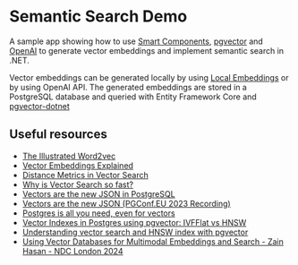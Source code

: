 # Semantic Search Demo

A sample app showing how to use [Smart Components](https://github.com/dotnet-smartcomponents/smartcomponents), [pgvector](https://github.com/pgvector/pgvector)
and [OpenAI](https://github.com/openai/openai-dotnet) to generate vector embeddings and implement semantic search in .NET.

Vector embeddings can be generated locally by using [Local Embeddings](https://github.com/dotnet-smartcomponents/smartcomponents/blob/main/docs/local-embeddings.md) or by using OpenAI API.
The generated embeddings are stored in a PostgreSQL database and queried with Entity Framework Core and [pgvector-dotnet](https://github.com/pgvector/pgvector-dotnet)

## Useful resources

 - [The Illustrated Word2vec](https://jalammar.github.io/illustrated-word2vec/)
 - [Vector Embeddings Explained](https://weaviate.io/blog/vector-embeddings-explained)
 - [Distance Metrics in Vector Search](https://weaviate.io/blog/distance-metrics-in-vector-search)
 - [Why is Vector Search so fast?](https://weaviate.io/blog/why-is-vector-search-so-fast)
 - [Vectors are the new JSON in PostgreSQL](https://jkatz05.com/post/postgres/vectors-json-postgresql/)
 - [Vectors are the new JSON (PGConf.EU 2023 Recording)](https://www.youtube.com/watch?v=D_1zunKblAU)
 - [Postgres is all you need, even for vectors](https://anyblockers.com/posts/postgres-is-all-you-need-even-for-vectors)
 - [Vector Indexes in Postgres using pgvector: IVFFlat vs HNSW](https://tembo.io/blog/vector-indexes-in-pgvector)
 - [Understanding vector search and HNSW index with pgvector](https://neon.tech/blog/understanding-vector-search-and-hnsw-index-with-pgvector)
 - [Using Vector Databases for Multimodal Embeddings and Search - Zain Hasan - NDC London 2024](https://www.youtube.com/watch?v=2O81YU_VHDc)
